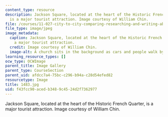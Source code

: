 ```yaml
---
content_type: resource
description: Jackson Square, located at the heart of the Historic French Quarter,
  is a major tourist attraction. Image courtesy of William Chin.
file: /courses/11-027-city-to-city-comparing-researching-and-writing-about-cities-new-orleans-spring-2011/f43fcc90acedb3489c4524d2f7362977_1483.jpg
file_type: image/jpeg
image_metadata:
  caption: Jackson Square, located at the heart of the Historic French Quarter, is
    a major tourist attraction.
  credit: Image courtesy of William Chin.
  image-alt: A church sits in the background as cars and people walk by.
learning_resource_types: []
ocw_type: OCWImage
parent_title: Image Gallery
parent_type: CourseSection
parent_uid: afdcc7a4-75bc-c296-b94a-c28d54efed82
resourcetype: Image
title: 1483.jpg
uid: f43fcc90-aced-b348-9c45-24d2f7362977
---
```

Jackson Square, located at the heart of the Historic French Quarter, is a major tourist attraction. Image courtesy of William Chin.

